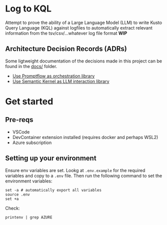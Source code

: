 # Log to KQL

Attempt to prove the ability of a Large Language Model (LLM) to write Kusto Query Language (KQL) against logfiles to automatically extract relevant information from the tsv/csv/...whatever log file format **WIP**

## Architecture Decision Records (ADRs)
Some ligtweight documentation of the decisions made in this project can be found in the [docs/](./docs/) folder.

- [Use Promptflow as orchestration library](./docs/adr_promptflow.md)
- [Use Semantic Kernel as LLM interaction library](./docs/adr_semantic_kernel.md)

# Get started

## Pre-reqs

- VSCode
- DevContainer extension installed (requires docker and perhaps WSL2)
- Azure subscription

## Setting up your environment

Ensure env variables are set. Lookg at `.env.example` for the required variables and copy to a `.env` file. Then run the following command to set the environment variables:

```
set -a # automatically export all variables
source .env
set +a
```

Check:
```
printenv | grep AZURE
```

